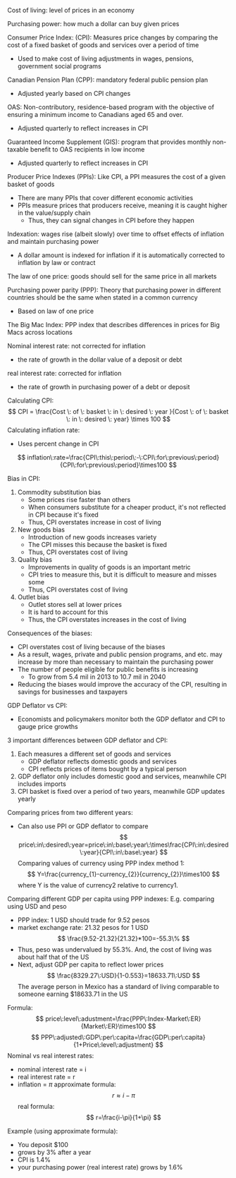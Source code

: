 Cost of living: level of prices in an economy

Purchasing power: how much a dollar can buy given prices

Consumer Price Index: (CPI): Measures price changes by comparing the cost of a fixed basket of goods and services over a period of time
- Used to make cost of living adjustments in wages, pensions, government social programs

Canadian Pension Plan (CPP): mandatory federal public pension plan
- Adjusted yearly based on CPI changes

OAS: Non-contributory, residence-based program with the objective of ensuring a minimum income to Canadians aged 65 and over.
- Adjusted quarterly to reflect increases in CPI

Guaranteed Income Supplement (GIS): program that provides monthly non-taxable benefit to OAS recipients in low income
- Adjusted quarterly to reflect increases in CPI

Producer Price Indexes (PPIs): Like CPI, a PPI measures the cost of a given basket of goods
- There are many PPIs that cover different economic activities
- PPIs measure prices that producers receive, meaning it is caught higher in the value/supply chain
	- Thus, they can signal changes in CPI before they happen

Indexation: wages rise (albeit slowly) over time to offset effects of inflation and maintain purchasing power
- A dollar amount is indexed for inflation if it is automatically corrected to inflation by law or contract

The law of one price: goods should sell for the same price in all markets

Purchasing power parity (PPP): Theory that purchasing power in different countries should be the same when stated in a common currency
- Based on law of one price

The Big Mac Index: PPP index that describes differences in prices for Big Macs across locations

Nominal interest rate: not corrected for inflation
- the rate of growth in the dollar value of a deposit or debt

real interest rate: corrected for inflation
- the rate of growth in purchasing power of a debt or deposit


Calculating CPI:
$$
CPI = \frac{Cost \: of \: basket \: in \: desired \: year }{Cost \: of \: basket \: in \: desired \: year} \times 100
$$
Calculating inflation rate:
- Uses percent change in CPI

$$
inflation\:rate=\frac{CPI\:this\:period\:-\:CPI\:for\:previous\:period}{CPI\:for\:previous\:period}\times100
$$

Bias in CPI:
1. Commodity substitution bias
	- Some prices rise faster than others
	- When consumers substitute for a cheaper product, it's not reflected in CPI because it's fixed
	- Thus, CPI overstates increase in cost of living
2. New goods bias
	- Introduction of new goods increases variety
	- The CPI misses this because the basket is fixed
	- Thus, CPI overstates cost of living
3. Quality bias
	- Improvements in quality of goods is an important metric
	- CPI tries to measure this, but it is difficult to measure and misses some
	- Thus, CPI overstates cost of living
4. Outlet bias
	- Outlet stores sell at lower prices
	- It is hard to account for this
	- Thus, the CPI overstates increases in the cost of living

Consequences of the biases:
- CPI overstates cost of living because of the biases
- As a result, wages, private and public pension programs, and etc. may increase by more than necessary to maintain the purchasing power
- The number of people eligible for public benefits is increasing
	- To grow from 5.4 mil in 2013 to 10.7 mil in 2040
- Reducing the biases would improve the accuracy of the CPI, resulting in savings for businesses and taxpayers

GDP Deflator vs CPI:
- Economists and policymakers monitor both the GDP deflator and CPI to gauge price growths

3 important differences between GDP deflator and CPI:
1. Each measures a different set of goods and services
	- GDP deflator reflects domestic goods and services
	- CPI reflects prices of items bought by a typical person
2. GDP deflator only includes domestic good and services, meanwhile CPI includes imports
3. CPI basket is fixed over a period of two years, meanwhile GDP updates yearly

Comparing prices from two different years:
- Can also use PPI or GDP deflator to compare
$$
price\:in\:desired\:year=price\:in\:base\:year\:\times\frac{CPI\:in\:desired\:year}{CPI\:in\:base\:year}
$$
Comparing values of currency using PPP index method 1:
$$
Y=\frac{currency_{1}-currency_{2}}{currency_{2}}\times100
$$
where Y is the value of currency2 relative to currency1. 

Comparing different GDP per capita using PPP indexes:
E.g. comparing using USD and peso
- PPP index: 1 USD should trade for 9.52 pesos
- market exchange rate: 21.32 pesos for 1 USD
$$
\frac{9.52-21.32}{21.32}*100=-55.3\%
$$
- Thus, peso was undervalued by 55.3%. And, the cost of living was about half that of the US
- Next, adjust GDP per capita to reflect lower prices
$$
\frac{8329.27\:USD}{1-0.553}=18633.71\:USD
$$
The average person in Mexico has a standard of living comparable to someone earning $18633.71 in the US

Formula:
$$
 price\:level\:adustment=\frac{PPP\:Index-Market\:ER}{Market\:ER}\times100
$$
$$
PPP\:adjusted\:GDP\:per\:capita=\frac{GDP\:per\:capita}{1+Price\:level\:adjustment}
$$
Nominal vs real interest rates:
- nominal interest rate = i
- real interest rate = r
- inflation = $\pi$
approximate formula:
$$
r \approx i - \pi
$$
real formula:
$$
r=\frac{i-\pi}{1+\pi}
$$

Example (using approximate formula):
- You deposit $100
- grows by 3% after a year
- CPI is 1.4%
- your purchasing power (real interest rate) grows by 1.6%
